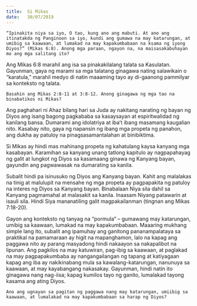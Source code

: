 ```yaml
---
title:  Si Mikas
date:   30/07/2019
---
```


`“Ipinakita niya sa iyo, O tao, kung ano ang mabuti. At ano ang itinatakda ng Panginoon sa iyo, kundi ang gumawa na may katarungan, at umibig sa kaawaan, at lumakad na may kapakumbabaan na ksama ng iyong Diyos?” (Mikas 6:8). Anong mga paraan, ngayon na, na maisasakabuhayan mo ang mga salitang ito?`

Ang Mikas 6:8 marahil ang isa sa pinakakilalang talata sa Kasulatan. Gayunman, gaya ng marami sa mga talatang ginagawa nating salawikain o “karatula,” marahil medyo di natin maaaming tayo ay di-gaanong pammilyar sa konteksto ng talata.

`Basahin ang Mikas 2:8-11 at 3:8-12. Anong ginagawa ng mga tao na binabatikos ni Mikas?`

Ang paghahari ni Ahaz bilang hari sa Juda ay nakitang narating ng bayan ng Diyos ang isang bagong pagkababa sa kasaysayan at espiritwalidad ng kanilang bansa. Dumarami ang idolatriya at iba’t ibang masamang kaugalian nito. Kasabay nito, gaya ng napansin ng ibang mga propeta ng panahon, ang dukha ay patuloy na pinagsasamantalahan at binibiktima.

Si Mikas ay hindi mas mahinang propeta ng kahatulang kaysa kanyang mga kasabayan. Karamihan sa kanyang unang tatlong kapitulo ay nagpapahayag ng galit at lungkot ng Diyos sa kasamaang ginawa ng Kanyang bayan, gayundin ang pagwawasak na dumarating sa kanila.

Subalit hindi pa isinusuko ng Diyos ang Kanyang bayan. Kahit ang malalakas na tinig at malulupit na mensahe ng mga propeta ay pagpapakita ng patuloy na interes ng Diyos sa Kanyang bayan. Binabalaan Niya sila dahil sa Kanyang pagmamahal at malasakit sa kanila. Inaasam Niyang patawarin at isauli sila. Hindi Siya mananatiling galit magpakailanman (tingnan ang Mikas 7:18-20).

Gayon ang konteksto ng tanyag na “pormula” – gumawang may katarungan, umibig sa kaawaan, lumakad na may kapakumbabaan. Maaaring mukhang simple lang ito, subalit ang ipamuhay ang ganitong pananampalataya sa praktikal na pamamaraan ay higit na mapanghamon, lalo na kapag ang paggawa nito ay parang masyadong hindi nakaayon sa nakapalibot na lipunan. Ang pagkilos na may katuwiran, pag-ibig sa kaawaan, at paglakad na may pagpapakumbaba ay nangangailangan ng tapang at katiyagaan kapag ang iba ay nakikinabang mula sa kawalang-katarungan, nanunuya sa kaawaan, at may kayabangang nakasakay. Gayunman, hindi natin ito ginagawa nang nag-iisa; kapag kumilos tayo ng ganito, lumalakad tayong kasama ang ating Diyos.

`Ano ang ugnayan sa pagitan ng paggawa nang may katarungan, umiibig sa kaawaan, at lumalakad na may kapakumbabaan sa harap ng Diyos?`